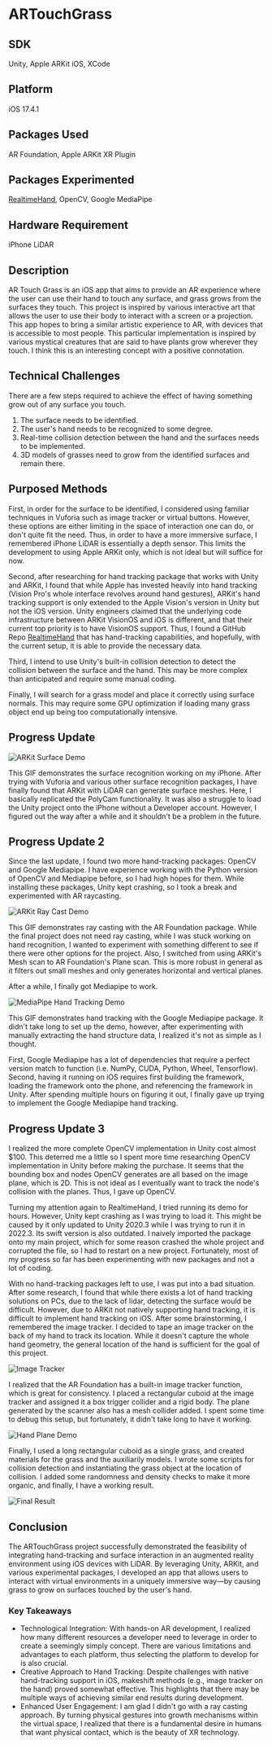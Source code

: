 # ARTouchGrass
## SDK
Unity, Apple ARKit iOS, XCode
## Platform
iOS 17.4.1
## Packages Used
AR Foundation, Apple ARKit XR Plugin
## Packages Experimented
[RealtimeHand](https://github.com/ogoguel/realtimehand), OpenCV, Google MediaPipe
## Hardware Requirement
iPhone LiDAR
## Description
AR Touch Grass is an iOS app that aims to provide an AR experience where the user can use their hand to touch any surface, and grass grows from the surfaces they touch. This project is inspired by various interactive art that allows the user to use their body to interact with a screen or a projection. This app hopes to bring a similar artistic experience to AR, with devices that is accessible to most people. This particular implementation is inspired by various mystical creatures that are said to have plants grow wherever they touch. I think this is an interesting concept with a positive connotation. 
## Technical Challenges
There are a few steps required to achieve the effect of having something grow out of any surface you touch. 
1. The surface needs to be identified.
2. The user's hand needs to be recognized to some degree.
3. Real-time collision detection between the hand and the surfaces needs to be implemented.
4. 3D models of grasses need to grow from the identified surfaces and remain there.
## Purposed Methods
First, in order for the surface to be identified, I considered using familiar techniques in Vuforia such as image tracker or virtual buttons. However, these options are either limiting in the space of interaction one can do, or don't quite fit the need. Thus, in order to have a more immersive surface, I remembered iPhone LiDAR is essentially a depth sensor. This limits the development to using Apple ARKit only, which is not ideal but will suffice for now.

Second, after researching for hand tracking package that works with Unity and ARKit, I found that while Apple has invested heavily into hand tracking (Vision Pro's whole interface revolves around hand gestures), ARKit's hand tracking support is only extended to the Apple Vision's version in Unity but not the iOS version. Unity engineers claimed that the underlying code infrastructure between ARKit VisionOS and iOS is different, and that their current top priority is to have VisionOS support. Thus, I found a GitHub Repo [RealtimeHand](https://github.com/ogoguel/realtimehand) that has hand-tracking capabilities, and hopefully, with the current setup, it is able to provide the necessary data.

Third, I intend to use Unity's built-in collision detection to detect the collision between the surface and the hand. This may be more complex than anticipated and require some manual coding.

Finally, I will search for a grass model and place it correctly using surface normals. This may require some GPU optimization if loading many grass object end up being too computationally intensive.
## Progress Update
![ARKit Surface Demo](Demo/LiDAR_Mesh_Demo.gif)

This GIF demonstrates the surface recognition working on my iPhone. After trying with Vuforia and various other surface recognition packages, I have finally found that ARKit with LiDAR can generate surface meshes. Here, I basically replicated the PolyCam functionality. It was also a struggle to load the Unity project onto the iPhone without a Developer account. However, I figured out the way after a while and it shouldn't be a problem in the future.

## Progress Update 2
Since the last update, I found two more hand-tracking packages: OpenCV and Google Mediapipe. I have experience working with the Python version of OpenCV and Mediapipe before, so I had high hopes for them. While installing these packages, Unity kept crashing, so I took a break and experimented with AR raycasting. 

![ARKit Ray Cast Demo](Demo/raycasting_demo.gif)

This GIF demonstrates ray casting with the AR Foundation package. While the final project does not need ray casting, while I was stuck working on hand recognition, I wanted to experiment with something different to see if there were other options for the project. Also, I switched from using ARKit's Mesh scan to AR Foundation's Plane scan. This is more robust in general as it filters out small meshes and only generates horizontal and vertical planes. 

After a while, I finally got Mediapipe to work.

![MediaPipe Hand Tracking Demo](Demo/mediapipe_Demo.gif)

This GIF demonstrates hand tracking with the Google Mediapipe package. It didn't take long to set up the demo, however, after experimenting with manually extracting the hand structure data, I realized it's not as simple as I thought.

First, Google Mediapipe has a lot of dependencies that require a perfect version match to function (i.e. NumPy, CUDA, Python, Wheel, Tensorflow). Second, having it running on iOS requires first building the framework, loading the framework onto the phone, and referencing the framework in Unity. After spending multiple hours on figuring it out, I finally gave up trying to implement the Google Mediapipe hand tracking.

## Progress Update 3
I realized the more complete OpenCV implementation in Unity cost almost $100. This deterred me a little so I spent more time researching OpenCV implementation in Unity before making the purchase. It seems that the bounding box and nodes OpenCV generates are all based on the image plane, which is 2D. This is not ideal as I eventually want to track the node's collision with the planes. Thus, I gave up OpenCV.

Turning my attention again to RealtimeHand, I tried running its demo for hours. However, Unity kept crashing as I was trying to load it. This might be caused by it only updated to Unity 2020.3 while I was trying to run it in 2022.3. Its swift version is also outdated. I naively imported the package onto my main project, which for some reason crashed the whole project and corrupted the file, so I had to restart on a new project. Fortunately, most of my progress so far has been experimenting with new packages and not a lot of coding. 

With no hand-tracking packages left to use, I was put into a bad situation. After some research, I found that while there exists a lot of hand tracking solutions on PCs, due to the lack of lidar, detecting the surface would be difficult. However, due to ARKit not natively supporting hand tracking, it is difficult to implement hand tracking on iOS. After some brainstorming, I remembered the image tracker. I decided to tape an image tracker on the back of my hand to track its location. While it doesn't capture the whole hand geometry, the general location of the hand is sufficient for the goal of this project.

![Image Tracker](Demo/image_tracker_Demo.jpg)

I realized that the AR Foundation has a built-in image tracker function, which is great for consistency. I placed a rectangular cuboid at the image tracker and assigned it a box trigger collider and a rigid body. The plane generated by the scanner also has a mesh collider added. I spent some time to debug this setup, but fortunately, it didn't take long to have it working.

![Hand Plane Demo](Demo/hand_plane_demo.gif)

Finally, I used a long rectangular cuboid as a single grass, and created materials for the grass and the auxiliarily models. I wrote some scripts for collision detection and instantiating the grass object at the location of collision. I added some randomness and density checks to make it more organic, and finally, I have a working result.

![Final Result](Demo/final_result.gif)

## Conclusion
The ARTouchGrass project successfully demonstrated the feasibility of integrating hand-tracking and surface interaction in an augmented reality environment using iOS devices with LiDAR. By leveraging Unity, ARKit, and various experimental packages, I developed an app that allows users to interact with virtual environments in a uniquely immersive way—by causing grass to grow on surfaces touched by the user's hand.

### Key Takeaways
- Technological Integration: With hands-on AR development, I realized how many different resources a developer need to leverage in order to create a seemingly simply concept. There are various limitations and advantages to each platform, thus selecting the platform to develop for is also crucial. 
- Creative Approach to Hand Tracking: Despite challenges with native hand-tracking support in iOS, makeshift methods (e.g., image tracker on the hand) proved somewhat effective. This highlights that there may be multiple ways of achieving similar end results during development. 
- Enhanced User Engagement: I am glad I didn't go with a ray casting approach. By turning physical gestures into growth mechanisms within the virtual space, I realized that there is a fundamental desire in humans that want physical contact, which is the beauty of XR technology.
